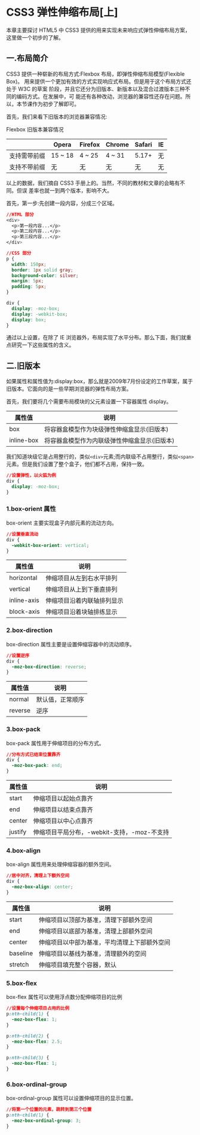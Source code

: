 # CSS3 弹性伸缩布局[上]

本章主要探讨 HTML5 中 CSS3 提供的用来实现未来响应式弹性伸缩布局方案，这里做一个初步的了解。

## 一.布局简介

CSS3 提供一种崭新的布局方式:Flexbox 布局，即弹性伸缩布局模型(Flexible Box)。
用来提供一个更加有效的方式实现响应式布局。但是用于这个布局方式还处于 W3C 的草案 阶段，并且它还分为旧版本、新版本以及混合过渡版本三种不同的编码方式。在发展中，可 能还有各种改动，浏览器的兼容性还存在问题。所以，本节课作为初步了解即可。

首先，我们来看下旧版本的浏览器兼容情况:

Flexbox 旧版本兼容情况

|  | Opera | Firefox | Chrome | Safari | IE |
| -- | -- | -- | -- | -- | -- |
| 支持需带前缀 | 15 ~ 18 | 4 ~ 25 | 4 ~ 31 | 5.17+ | 无 |
| 支持不带前缀 | 无 | 无 | 无 | 无 | 无 |

以上的数据，我们摘自 CSS3 手册上的。当然，不同的教材和文章的会略有不同。但误 差率也就一到两个版本，影响不大。

首先，第一步:先创建一段内容，分成三个区域。

```css
//HTML 部分 
<div>
  <p>第一段内容...</p> 
  <p>第二段内容...</p> 
  <p>第三段内容...</p>
</div>

//CSS 部分
p {
  width: 150px;
  border: 1px solid gray;
  background-color: silver;
  margin: 5px;
  padding: 5px;
}

div {
  display: -moz-box;
  display: -webkit-box;
  display: box;
}
```

通过以上设置，在除了 IE 浏览器外，布局实现了水平分布。那么下面，我们就重点研究一下这些属性的含义。

## 二.旧版本

如果属性和属性值为:display:box，那么就是2009年7月份设定的工作草案，属于 旧版本。它面向的是一些早期浏览器的弹性布局方案。

首先，我们要将几个需要布局模块的父元素设置一下容器属性 display。

| 属性值 | 说明 |
| -- | -- |
| box | 将容器盒模型作为块级弹性伸缩盒显示(旧版本) |
| inline-box | 将容器盒模型作为内联级弹性伸缩盒显示(旧版本) |

我们知道块级它是占用整行的，类似`<div>`元素;而内联级不占用整行，类似`<span>`元素。但是我们设置了整个盒子，他们都不占用，保持一致。

```css
//设置弹性，以火狐为例 
div {
  display: -moz-box;
}
```

### 1.box-orient 属性

box-orient 主要实现盒子内部元素的流动方向。

```css
//设置垂直流动
div {
  -webkit-box-orient: vertical;
}
```

| 属性值 | 说明 |
| -- | -- |
| horizontal | 伸缩项目从左到右水平排列 |
| vertical | 伸缩项目从上到下垂直排列 |
| inline-axis | 伸缩项目沿着内联轴排列显示 |
| block-axis | 伸缩项目沿着块轴排练显示 |

### 2.box-direction

box-direction 属性主要是设置伸缩容器中的流动顺序。

```css
//设置逆序
div {
  -moz-box-direction: reverse;
}
```

| 属性值 | 说明 |
| -- | -- |
| normal | 默认值，正常顺序 |
| reverse | 逆序 |

### 3.box-pack

box-pack 属性用于伸缩项目的分布方式。

```css
//分布方式已结束位置靠齐
div {
  -moz-box-pack: end;
}
```

| 属性值 | 说明 |
| -- | -- |
| start | 伸缩项目以起始点靠齐 |
| end | 伸缩项目以结束点靠齐 |
| center | 伸缩项目以中心点靠齐 |
| justify | 伸缩项目平局分布，-webkit-支持，-moz-不支持 |

### 4.box-align

box-align 属性用来处理伸缩容器的额外空间。 

```css
//居中对齐，清理上下额外空间
div {
  -moz-box-align: center;
}
```

| 属性值 | 说明 |
| -- | -- |
| start | 伸缩项目以顶部为基准，清理下部额外空间 |
| end | 伸缩项目以底部为基准，清理上部额外空间 |
| center | 伸缩项目以中部为基准，平均清理上下部额外空间 |
| baseline | 伸缩项目以基线为基准，清理额外的空间 |
| stretch | 伸缩项目填充整个容器，默认 |

### 5.box-flex

box-flex 属性可以使用浮点数分配伸缩项目的比例

```css
//设置每个伸缩项目占用的比例
p:nth-child(1) {
  -moz-box-flex: 1;
}

p:nth-child(2) {
  -moz-box-flex: 2.5;
}

p:nth-child(3) {
  -moz-box-flex: 1;
}
```

### 6.box-ordinal-group

box-ordinal-group 属性可以设置伸缩项目的显示位置。 

```css
//将第一个位置的元素，跳转到第三个位置 
p:nth-child(1) {
  -moz-box-ordinal-group: 3; 
}
```


